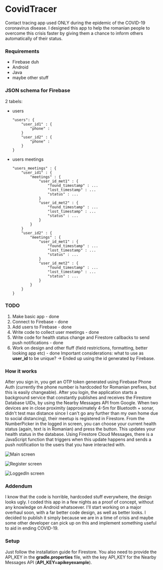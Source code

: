 # CovidTracer
Contact tracing app used ONLY during the epidemic of the COVID-19 coronavirus disease.
I designed this app to help the romanian people to overcome this crisis faster by 
giving them a chance to inform others automatically of their status.

### Requirements
- Firebase duh
- Android
- Java
- maybe other stuff

### JSON schema for Firebase

2 tabels:
- users
    ```
    "users": {
        "user_id1" : {
            "phone" :
        }
        "user_id2" : {
            "phone" :
        }
    }
    ```

- users meetings
    ```
    "users_meetings" : {
        "user_id1" : {
            "meetings" : {
                "user_id_met1" : {
                    "found_timestamp" : ...
                    "lost_timestamp" : ...
                    "status" : ...
                }
                "user_id_met2" : {
                    "found_timestamp" : ...
                    "lost_timestamp" : ...
                    "status" : ...
                }
            }
        }
        "user_id2" : {
            "meetings" : {
                "user_id_met1" : {
                    "found_timestamp" : ...
                    "lost_timestamp" : ...
                    "status" : ...
                }
                "user_id_met2" : {
                    "found_timestamp" : ...
                    "lost_timestamp" : ...
                    "status" : ...
                }
            }
        }
    }
    ```
### TODO
1. Make basic app - done
2. Connect to Firebase - done
3. Add users to Firebase - done
4. Write code to collect user meetings - done
5. Write code for health status change and Firestore callbacks to send push notifications - done 
6. Work on design and other fluff (field restrictions, formatting, better looking app etc) - done
Important considerations: what to use as <b> user_id </b> to be unique? -> Ended up using the id generated by Firebase.

### How it works
After you sign in, you get an OTP token generated using Firebase Phone Auth (currently the phone number is hardcoded for Romanian prefixes, but this is easily changeable). After you login, the application starts a background service that constantly publishes and receives the Firestore Database UIDs, by using the Nearby Messages API from Google. When two devices are in close proximity (approximately 4-5m for Bluetooth + sonar, didn't test max distance since I can't go any further than my own home due to social distancing), their meetup is registered in Firestore.
From the NumberPicker in the logged in screen, you can choose your current health status (again, text is in Romanian) and press the button. This updates your health status in the database. Using Firestore Cloud Messages, there is a JavaScript function that triggers when this update happens and sends a push notification to the users that you have interacted with. 

![Main screen](photos/activity1.jpeg)

![Register screen](photos/activity2.jpeg)

![LoggedIn screen](photos/activity3.jpeg)

### Addendum
I know that the code is horrible, hardcoded stuff everywhere, the design looks ugly. I coded this app in a few nights as a proof of concept, without any knowledge on Android whatsoever. I'll start working on a major overhaul soon, with a far better code design, as well as better looks. I decided to publish it simply because we are in a time of crisis and maybe some other developer can pick up on this and implement something useful to aid in ending COVID-19.

### Setup
Just follow the installation guide for Firestore. You also need to provide the API_KEY in the <b>gradle.properties</b> file, with the key API_KEY for the Nearby Messages API (<b>API_KEY=apikeyexample</b>).
